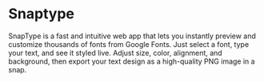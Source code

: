 # Snaptype
SnapType is a fast and intuitive web app that lets you instantly preview and customize thousands of fonts from Google Fonts. Just select a font, type your text, and see it styled live. Adjust size, color, alignment, and background, then export your text design as a high-quality PNG image in a snap.
